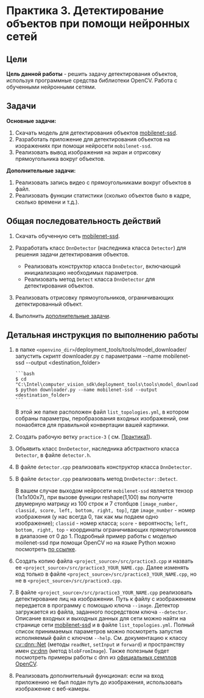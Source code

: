 # Практика 3. Детектирование объектов при помощи нейронных сетей

## Цели

__Цель данной работы__ - решить задачу детектирования объектов, используя программные средства библиотеки 
OpenCV. Работа с обученными нейронными сетями.

## Задачи

__Основные задачи:__

  1. Скачать модель для детектирования объектов [mobilenet-ssd][mobilenetssd].
  1. Разработать приложение для детектирования объектов на изоражениях при помощи
  нейросети `mobilenet-ssd`.
  1. Реализовать вывод изображения на экран и отрисовку прямоугольника вокруг объектов.
  
__Дополнительные задачи:__

  1. Реализовать запись видео с прямоугольниками вокруг объектов в файл.
  1. Реализовать функции статистики (сколько объектов было в кадре, сколько времени и т.д.).
  
## Общая последовательность действий

 1. Скачать обученную сеть [mobilenet-ssd][mobilenetssd].
 1. Разработать класс `DnnDetector` (наследника класса `Detector`) для решения задачи детектирования объектов.

       - Реализовать конструктор класса `DnnDetector`, включающий инициализацию необходимых параметров.
       - Реализовать метод `Detect` класса `DnnDetector` для детектирования объектов.
          
 1. Реализовать отрисовку прямоугольников, ограничивающих детектированный объект.
 1. Выполнить [дополнительные задачи][addtasks].

## Детальная инструкция по выполнению работы

 1. в папке `<openvino_dir>`/deployment_tools/tools/model_downloader/  запустить скрипт downloader.py с параметрами --name mobilenet-ssd --output <destination_folder> 

        ```bash
        $ cd "C:\Intel\computer_vision_sdk\deployment_tools\tools\model_downloader"
        $ python downloader.py --name mobilenet-ssd --output <destination_folder>
        ```  
       В этой же папке расположен файл `list_topologies.yml`, в котором собраны параметры, перобразования входных изображений, они понаобятся для правильной конвертации вашей картинки.
        
 1. Создать рабочую ветку `practice-3` ( см. [Практика1][practice1]).
 1. Объявить класс `DnnDetector`, наследника абстрактного класса `Detector`, в файле `detector.h`.
 1. В файле `detector.сpp` реализовать конструктор класса `DnnDetector`.
 1.  В файле `detector.сpp` реализовать метод `DnnDetector::Detect`.
 

        В вашем случае выходом нейросети `mobilenet-ssd` является тензор (1x1x100x7), при вызове функции reshape(1,100) вы получите двумерную матрицу из 100 строк и 7 столбцов `[image_number, classid, score, left, bottom, right, top]`, где `image_number` - номер изображения (у нас всегда 0, так как мы подаем одно изображение); `classid` - номер класса; `score` - вероятность; `left, bottom, right, top` - координаты ограничивающих прямоугольников в диапазоне от 0 до 1. Подробный пример работы с моделью moilenet-ssd при помощи OpenCV но на языке Python можно посмотреть [по ссылке][opencv_dnn_detect]. 
  
 1. Создать копию файла `<project_source>/src/practice3.cpp` и назвать ее `<project_source>/src/practice3_YOUR_NAME.cpp`. Далее изменять код только в файле `<project_source>/src/practice3_YOUR_NAME.cpp`, но не в `<project_source>/src/practice3.cpp`.
 
 1. В файле `<project_source>/src/practice3_YOUR_NAME.cpp` реализовать детектирование лиц на изображении. Путь к файлу с изображением передается в программу с помощью ключа `--image`. Детектор загружается из файла, заданного посредством ключа `--detector`. Описание входных и выходных данных для сети можно найти на странице сети [mobilenet-ssd][mobilenetssd] и в файле `list_topologies.yml`. Полный список принимаемых параметров можно посмотреть запустив исполняемый файл с ключом `--help`. См. документацию к классу [cv::dnn::Net][opencv_dnn_net] (методы `readNet`, `setInput` и `forward`) и пространству имен [cv:dnn][opencv_dnn] (метод `blobFromImage`). Также полезным будет посмотреть примеры работы с dnn из [официальных семплов OpenCV][opencv_examples]. 
 1. Реализовать дополнительный функционал: если на вход приложению не был подан путь до изображения, использовать изображение с веб-камеры.
  
<!-- LINKS -->
[mobilenetssd]: https://github.com/chuanqi305/MobileNet-SSD
[opencv_examples]: https://docs.opencv.org/4.1.0/examples.html
[opencv_dnn]: https://docs.opencv.org/4.1.0/df/d57/namespacecv_1_1dnn.html
[opencv_dnn_net]: https://docs.opencv.org/4.1.0/db/d30/classcv_1_1dnn_1_1Net.html#details
[opencv_dnn_detect]: http://www.ebenezertechs.com/mobilenet-ssd-using-opencv-3-4-1-deep-learning-module-python/
[addtasks]: README_3.md#Задачи
[practice1]: README_1.md
